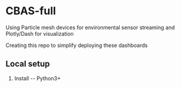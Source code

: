 # CBAS-full
Using Particle mesh devices for environmental sensor streaming and Plotly/Dash for visualization

Creating this repo to simplify deploying these dashboards

## Local setup  

  1. Install 
   -- Python3+

